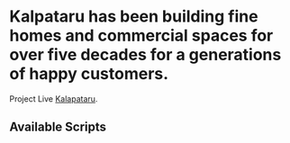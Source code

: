 # Kalpataru has been building fine homes and commercial spaces for over five decades for a generations of happy customers. 

Project Live [Kalapataru](https://kalapataru-29501.web.app/).

## Available Scripts

